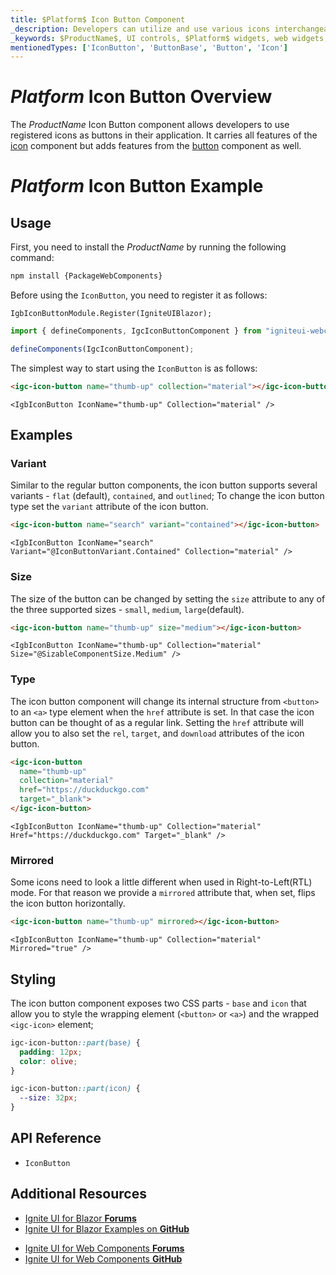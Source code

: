 ```yaml
---
title: $Platform$ Icon Button Component
_description: Developers can utilize and use various icons interchangeably as buttons with custom colors and more with $ProductName$ Icon Button component.
_keywords: $ProductName$, UI controls, $Platform$ widgets, web widgets, UI widgets, $Platform$, Native $Platform$ Components Suite, Native $Platform$ Controls, Native $Platform$ Components Library, $Platform$ Icon Button components, $Platform$ Icon Button controls
mentionedTypes: ['IconButton', 'ButtonBase', 'Button', 'Icon']
---
```


# $Platform$ Icon Button Overview

The $ProductName$ Icon Button component allows developers to use registered icons as buttons in their application. It carries all features of the [icon](../layouts/icon.md) component but adds features from the [button](button.md) component as well.

# $Platform$ Icon Button Example

<code-view style="height: 100px"
           data-demos-base-url="{environment:demosBaseUrl}"
           iframe-src="{environment:demosBaseUrl}/inputs/icon-button-size" alt="$Platform$ Icon Button Example"
           github-src="inputs/icon-button/size">
</code-view>

<div class="divider"></div>

## Usage

<!-- WebComponents -->
First, you need to install the $ProductName$ by running the following command:

```cmd
npm install {PackageWebComponents}
```
<!-- end: WebComponents -->

Before using the `IconButton`, you need to register it as follows:

```razor
IgbIconButtonModule.Register(IgniteUIBlazor);
```

```ts
import { defineComponents, IgcIconButtonComponent } from "igniteui-webcomponents";

defineComponents(IgcIconButtonComponent);
```

The simplest way to start using the `IconButton` is as follows:

```html
<igc-icon-button name="thumb-up" collection="material"></igc-icon-button>
```

```razor
<IgbIconButton IconName="thumb-up" Collection="material" />
```

## Examples

### Variant

Similar to the regular button components, the icon button supports several variants - `flat` (default), `contained`, and `outlined`; To change the icon button type set the `variant` attribute of the icon button.

<code-view style="height: 100px"
           data-demos-base-url="{environment:demosBaseUrl}"
           iframe-src="{environment:demosBaseUrl}/inputs/icon-button-variant" alt="$Platform$ Icon Button Example"
           github-src="inputs/icon-button/variant">
</code-view>

```html
<igc-icon-button name="search" variant="contained"></igc-icon-button>
```

```razor
<IgbIconButton IconName="search" Variant="@IconButtonVariant.Contained" Collection="material" />
```

### Size

The size of the button can be changed by setting the `size` attribute to any of the three supported sizes - `small`, `medium`, `large`(default).

<code-view style="height: 100px"
           data-demos-base-url="{environment:demosBaseUrl}"
           iframe-src="{environment:demosBaseUrl}/inputs/icon-button-size" alt="$Platform$ Icon Button Example"
           github-src="inputs/icon-button/size">
</code-view>

```html
<igc-icon-button name="thumb-up" size="medium"></igc-icon-button>
```

```razor
<IgbIconButton IconName="thumb-up" Collection="material" Size="@SizableComponentSize.Medium" />
```

### Type

The icon button component will change its internal structure from `<button>` to an `<a>` type element when the `href` attribute is set. In that case the icon button can be thought of as a regular link. Setting the `href` attribute will allow you to also set the `rel`, `target`, and `download` attributes of the icon button.

```html
<igc-icon-button
  name="thumb-up"
  collection="material"
  href="https://duckduckgo.com"
  target="_blank">
</igc-icon-button>
```

```razor
<IgbIconButton IconName="thumb-up" Collection="material" Href="https://duckduckgo.com" Target="_blank" />
```

### Mirrored

Some icons need to look a little different when used in Right-to-Left(RTL) mode. For that reason we provide a `mirrored` attribute that, when set, flips the icon button horizontally.

```html
<igc-icon-button name="thumb-up" mirrored></igc-icon-button>
```

```razor
<IgbIconButton IconName="thumb-up" Collection="material" Mirrored="true" />
```

## Styling

The icon button component exposes two CSS parts - `base` and `icon` that allow you to style the wrapping element (`<button>` or `<a>`) and the wrapped `<igc-icon>` element;

```css
igc-icon-button::part(base) {
  padding: 12px;
  color: olive;
}

igc-icon-button::part(icon) {
  --size: 32px;
}
```

<code-view style="height: 100px"
           data-demos-base-url="{environment:demosBaseUrl}"
           iframe-src="{environment:demosBaseUrl}/inputs/icon-button-styling" alt="$Platform$ Icon Button Example"
           github-src="inputs/icon-button/styling">
</code-view>

<!-- WebComponents -->

## API Reference

* `IconButton`

<!-- end: WebComponents -->

## Additional Resources

<!-- Blazor -->

* [Ignite UI for Blazor **Forums**](https://www.infragistics.com/community/forums/f/ignite-ui-for-blazor)
* [Ignite UI for Blazor Examples on **GitHub**](https://github.com/IgniteUI/igniteui-blazor-examples)

<!-- end: Blazor -->

<!-- WebComponents -->

* [Ignite UI for Web Components **Forums**](https://www.infragistics.com/community/forums/f/ignite-ui-for-web-components)
* [Ignite UI for Web Components **GitHub**](https://github.com/IgniteUI/igniteui-webcomponents)

<!-- end: WebComponents -->
